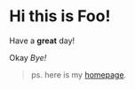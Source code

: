 # Hi this is Foo!

Have a **great** day!

Okay *Bye!*

> ps. here is my [homepage](https://oaragonsotelo.github.io/cse15l-lab-reports/).
    
